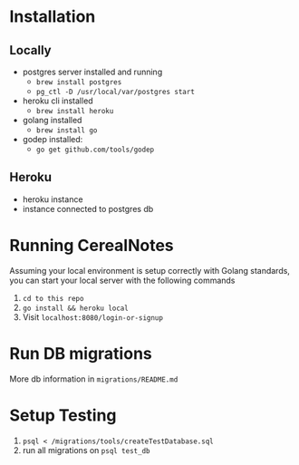 # Installation
## Locally
* postgres server installed and running
	* `brew install postgres`
	* `pg_ctl -D /usr/local/var/postgres start`
* heroku cli installed
	* `brew install heroku`
* golang installed
	* `brew install go`
* godep installed: 
	* `go get github.com/tools/godep`

## Heroku
* heroku instance
* instance connected to postgres db

# Running CerealNotes

Assuming your local environment is setup correctly with Golang standards, you can start your local server with the following commands

1. `cd to this repo`
2. `go install && heroku local`
3. Visit `localhost:8080/login-or-signup`

# Run DB migrations
More db information in `migrations/README.md`

# Setup Testing
1. `psql < /migrations/tools/createTestDatabase.sql`
2. run all migrations on `psql test_db`
